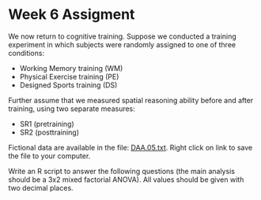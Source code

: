 Week 6 Assigment
==========

We now return to cognitive training. Suppose we conducted a training experiment in which subjects were randomly assigned to one of three conditions:

* Working Memory training (WM)
* Physical Exercise training (PE)
* Designed Sports training (DS)

Further assume that we measured spatial reasoning ability before and after training, using two separate measures:

* SR1 (pretraining)
* SR2 (posttraining)

Fictional data are available in the file: [DAA.05.txt](https://raw.github.com/boboppie/coursera-course-statistics_one/master/week6/assignment/DAA.05.txt). Right click on link to save the file to your computer.

Write an R script to answer the following questions (the main analysis should be a 3x2 mixed factorial ANOVA). All values should be given with two decimal places.